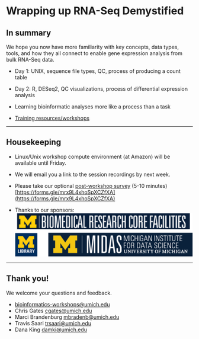 # Wrapping up RNA-Seq Demystified

## In summary

We hope you now have more familiarity with key concepts, data types, tools, and how they all
connect to enable gene expression analysis from bulk RNA-Seq data.

- Day 1: UNIX, sequence file types, QC, process of producing a count table
- Day 2: R, DESeq2, QC visualizations, process of differential expression analysis
- Learning bioinformatic analyses more like a process than a task

- [Training resources/workshops](https://brcf.medicine.umich.edu/cores/bioinformatics-core/training/)

---

## Housekeeping

- Linux/Unix workshop compute environment (at Amazon) will be available until Friday.

- We will email you a link to the session recordings by next week.

- Please take our optional [post-workshop survey](https://forms.gle/mrx9L4xhoSpXCZfXA) (5-10 minutes) <br />
  [https://forms.gle/mrx9L4xhoSpXCZfXA](https://forms.gle/mrx9L4xhoSpXCZfXA)

- Thanks to our sponsors:
  ![Sponsors](images/Module00_sponsor_logos.png)

---

## Thank you!

We welcome your questions and feedback.

- [bioinformatics-workshops@umich.edu](bioinformatics-workshops@umich.edu)
- Chris Gates [cgates@umich.edu](cgates@umich.edu)
- Marci Brandenburg [mbradenb@umich.edu](mbradenb@umich.edu)
- Travis Saari [trsaari@umich.edu](trsaari@umich.edu)
- Dana King [damki@umich.edu](damki@umich.edu)

